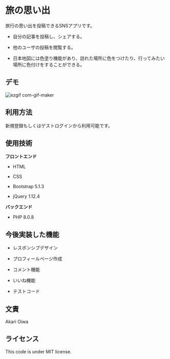 # 旅の思い出
旅行の思い出を投稿できるSNSアプリです。

* 自分の記事を投稿し、シェアする。

* 他のユーザの投稿を閲覧する。

* 日本地図には色塗り機能があり、訪れた場所に色をつけたり、行ってみたい場所に色付けをすることができる。



## デモ
![ezgif com-gif-maker](https://user-images.githubusercontent.com/97138486/161873264-6350b22b-2bd1-4434-be47-6a4f3f175ad0.gif)



## 利用方法
新規登録もしくはゲストログインから利用可能です。


## 使用技術
**フロントエンド**

* HTML

* CSS

* Bootstrap 5.1.3

* jQuery 1.12.4

**バックエンド**

* PHP 8.0.8

## 今後実装した機能
* レスポンシブデザイン

* プロフィールページ作成

* コメント機能

* いいね機能

* テストコード

## 文責
Akari Oiwa

## ライセンス

This code is under MIT license.

